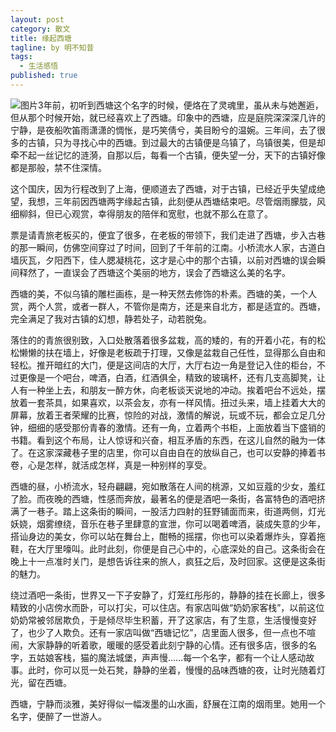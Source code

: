 ```yaml
---
layout: post
category: 散文
title: 缘起西塘
tagline: by 明不知昔
tags: 
  - 生活感悟
published: true
---
```


![图片](http://a2.qpic.cn/psb?/V118G3dh0IatwX/dLmA1CQbAy8TIWYz5sckfgkAwaXbKqXQX0zUOWOzK1A!/b/dIUBAAAAAAAA&ek=1&kp=1&pt=0&bo=wAOAAgAAAAAREGY!&t=5&tl=3&su=0188921169&tm=1566104400&sce=0-12-12&rf=2-9)3年前，初听到西塘这个名字的时候，便烙在了灵魂里，虽从未与她邂逅，但从那个时候开始，就已经喜欢上了西塘。印象中的西塘，应是庭院深深深几许的宁静，是夜船吹笛雨潇潇的惆怅，是巧笑倩兮，美目盼兮的温婉。三年间，去了很多的古镇，只为寻找心中的西塘。到过最大的古镇便是乌镇了，乌镇很美，但是却牵不起一丝记忆的涟漪，自那以后，每看一个古镇，便失望一分，天下的古镇好像都是那般，禁不住深情。

<!--more-->

这个国庆，因为行程改到了上海，便顺道去了西塘，对于古镇，已经近乎失望成绝望，我想，三年前因西塘两字缘起古镇，此刻便从西塘结束吧。尽管烟雨朦胧，风细柳斜，但已心观赏，幸得朋友的陪伴和宽慰，也就不那么在意了。

票是请青旅老板买的，便宜了很多，在老板的带领下，我们走进了西塘，步入古巷的那一瞬间，仿佛空间穿过了时间，回到了千年前的江南。小桥流水人家，古道白墙灰瓦，夕阳西下，佳人腮凝桃花，这才是心中的那个古镇，以前对西塘的误会瞬间释然了，一直误会了西塘这个美丽的地方，误会了西塘这么美的名字。

 西塘的美，不似乌镇的雕栏画栋，是一种天然去修饰的朴素。西塘的美，一个人赏，两个人赏，或者一群人，不管你是南方，还是来自北方，都是适宜的。西塘，完全满足了我对古镇的幻想，静若处子，动若脱兔。

 落住的的青旅很别致，入口处散落着很多盆栽，高的矮的，有的开着小花，有的松松懒懒的扶在墙上，好像是老板疏于打理，又像是盆栽自己任性，显得那么自由和轻松。推开暗红的大门，便是这间店的大厅，大厅右边一角是登记入住的柜台，不过更像是一个吧台，啤酒，白酒，红酒俱全，精致的玻璃杯，还有几支高脚凳，让人有一种坐上去，和朋友一醉方休，向老板谈天说地的冲动。挨着吧台不远处，摆放着一套茶具，如果喜欢，以茶会友，亦有一样风情。扭过头来，墙上挂着大大的屏幕，放着王者荣耀的比赛，惊险的对战，激情的解说，玩或不玩，都会立足几分钟，细细的感受那份青春的激情。还有一角，立着两个书柜，上面放着当下盛销的书籍。看到这个布局，让人惊讶和兴奋，相互矛盾的东西，在这儿自然的融为一体了。在这家深藏巷子里的店里，你可以自由自在的放纵自己，也可以安静的捧着书卷，心是怎样，就活成怎样，真是一种别样的享受。

西塘的昼，小桥流水，轻舟翩翩，宛如散落在人间的桃源，又如豆蔻的少女，羞红了脸。而夜晚的西塘，性感而奔放，最著名的便是酒吧一条街，各富特色的酒吧挤满了一巷子。踏上这条街的瞬间，一股活力四射的狂野铺面而来，街道两侧，灯光妖娆，烟雾缭绕，音乐在巷子里肆意的宣泄，你可以喝着啤酒，装成失意的少年，搭讪身边的美女，你可以站在舞台上，酣畅的摇摆，你也可以染着爆炸头，穿着拖鞋，在大厅里嚎叫。此时此刻，你便是自己心中的，心底深处的自己。这条街会在晚上十一点准时关门，是想告诉往来的旅人，疯狂之后，及时回家。这便是这条街的魅力。

绕过酒吧一条街，世界又一下子安静了，灯笼红彤彤的，静静的挂在长廊上，很多精致的小店傍水而卧，可以打尖，可以住店。有家店叫做“奶奶家客栈”，以前这位奶奶常被邻居欺负，于是倾尽毕生积蓄，开了这家店，有了生意，生活慢慢变好了，也少了人欺负。还有一家店叫做“西塘记忆”，店里面人很多，但一点也不喧闹，大家静静的听着歌，暖暖的感受着此刻宁静的心情。还有很多店，很多的名字，五姑娘客栈，猫的魔法城堡，声声慢……每一个名字，都有一个让人感动故事。此时，你可以觅一处石凳，静静的坐着，慢慢的品味西塘的夜，让时光随着灯光，留在西塘。

西塘，宁静而淡雅，美好得似一幅泼墨的山水画，舒展在江南的烟雨里。她用一个名字，便醉了一世游人。
